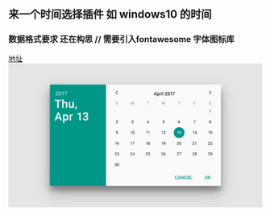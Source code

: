 ## 来一个时间选择插件  如 windows10 的时间

### 数据格式要求 还在构思 // 需要引入fontawesome 字体图标库
[地址](https://xyxiao001.github.io/wheel/wheelList/calendarDate/index.html)
![](1.png)
